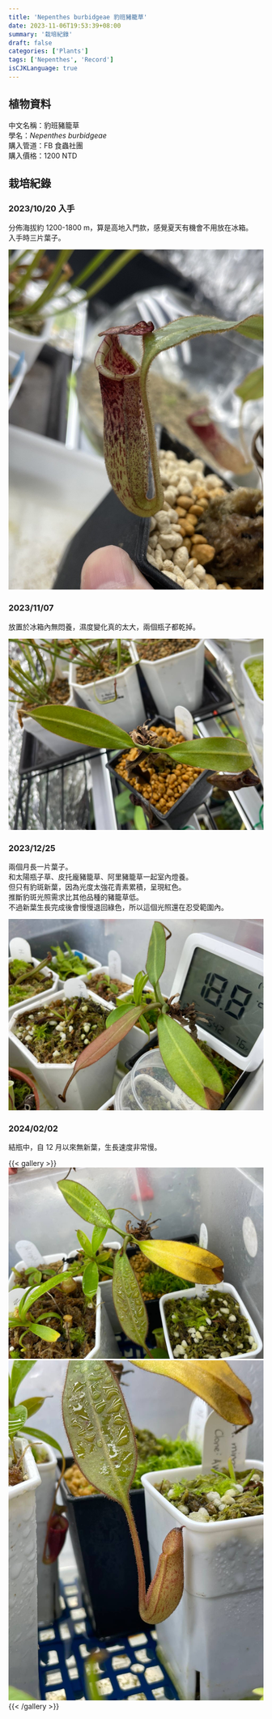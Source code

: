 ```yaml
---
title: 'Nepenthes burbidgeae 豹班豬籠草'
date: 2023-11-06T19:53:39+08:00
summary: '栽培紀錄'
draft: false
categories: ['Plants']
tags: ['Nepenthes', 'Record']
isCJKLanguage: true
---
```


## 植物資料

中文名稱：豹班豬籠草  
學名：*Nepenthes burbidgeae*  
購入管道：FB 食蟲社團  
購入價格：1200 NTD  

## 栽培紀錄

### 2023/10/20 入手

分佈海拔約 1200-1800 m，算是高地入門款，感覺夏天有機會不用放在冰箱。  
入手時三片葉子。  

![2023-10-20](./images/2023-10-20.jpg)

### 2023/11/07

放置於冰箱內無悶養，濕度變化真的太大，兩個瓶子都乾掉。  

![2023-11-07](./images/2023-11-07.jpg)

### 2023/12/25

兩個月長一片葉子。  
和太陽瓶子草、皮托龐豬籠草、阿里豬籠草一起室內燈養。  
但只有豹斑新葉，因為光度太強花青素累積，呈現紅色。  
推斷豹斑光照需求比其他品種的豬籠草低。  
不過新葉生長完成後會慢慢退回綠色，所以這個光照還在忍受範圍內。  

![2023-12-25](./images/2023-12-25.jpg)

### 2024/02/02

結瓶中，自 12 月以來無新葉，生長速度非常慢。  

{{< gallery >}}
  <img src="./images/2024-02-02(1).jpg" class="grid-w50">
  <img src="./images/2024-02-02(2).jpg" class="grid-w50">
{{< /gallery >}}

